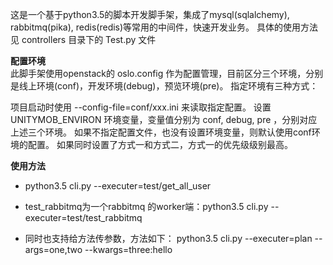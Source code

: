 这是一个基于python3.5的脚本开发脚手架，集成了mysql(sqlalchemy), rabbitmq(pika), redis(redis)等常用的中间件，快速开发业务。
具体的使用方法见 controllers 目录下的 Test.py 文件

**配置环境**  
此脚手架使用openstack的 oslo.config 作为配置管理，目前区分三个环境，分别是线上环境(conf)，开发环境(debug)，预览环境(pre)。 指定环境有三种方式：

项目启动时使用 --config-file=conf/xxx.ini 来读取指定配置。
设置 UNITYMOB_ENVIRON 环境变量，变量值分别为 conf, debug, pre ，分别对应上述三个环境。
如果不指定配置文件，也没有设置环境变量，则默认使用conf环境的配置。
如果同时设置了方式一和方式二，方式一的优先级级别最高。

**使用方法**
- python3.5 cli.py --executer=test/get_all_user
- test_rabbitmq为一个rabbitmq 的worker端：python3.5 cli.py --executer=test/test_rabbitmq

- 同时也支持给方法传参数，方法如下：
python3.5 cli.py --executer=plan --args=one,two --kwargs=three:hello

